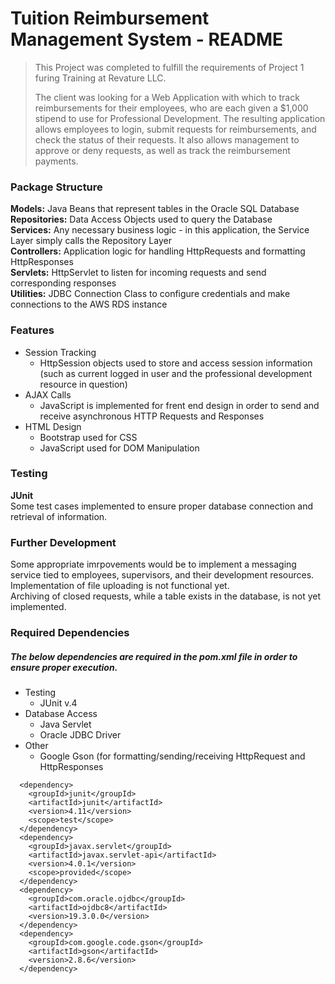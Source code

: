 # Tuition Reimbursement Management System - README

> This Project was completed to fulfill the requirements of Project 1 furing Training at Revature LLC.
>
> The client was looking for a Web Application with which to track reimbursements for their employees, who are each given a $1,000 
stipend to use for Professional Development. The resulting application allows employees to login, submit requests for reimbursements, and 
check the status of their requests. It also allows management to approve or deny requests, as well as track the reimbursement payments.  

### Package Structure
**Models:** Java Beans that represent tables in the Oracle SQL Database  
**Repositories:** Data Access Objects used to query the Database  
**Services:** Any necessary business logic - in this application, the Service Layer simply calls the Repository Layer  
**Controllers:** Application logic for handling HttpRequests and formatting HttpResponses  
**Servlets:** HttpServlet to listen for incoming requests and send corresponding responses  
**Utilities:** JDBC Connection Class to configure credentials and make connections to the AWS RDS instance

### Features
- Session Tracking  
  - HttpSession objects used to store and access session information (such as current logged in user and the professional development resource in question)
- AJAX Calls
  - JavaScript is implemented for frent end design in order to send and receive asynchronous HTTP Requests and Responses  
- HTML Design
  - Bootstrap  used for CSS  
  - JavaScript used for DOM Manipulation  
### Testing
**JUnit**  
Some test cases implemented to ensure proper database connection and retrieval of information.  

### Further Development  
Some appropriate imrpovements would be to implement a messaging service tied to employees, supervisors, and their development resources.  
Implementation of file uploading is not functional yet.  
Archiving of closed requests, while a table exists in the database, is not yet implemented.  

### Required Dependencies
##### The below dependencies are required in the pom.xml file in order to ensure proper execution.
- Testing
  - JUnit v.4
- Database Access
  - Java Servlet
  - Oracle JDBC Driver
- Other
  - Google Gson (for formatting/sending/receiving HttpRequest and HttpResponses
```
  <dependency>
    <groupId>junit</groupId>
    <artifactId>junit</artifactId>
    <version>4.11</version>
    <scope>test</scope>
  </dependency>
  <dependency>
    <groupId>javax.servlet</groupId>
    <artifactId>javax.servlet-api</artifactId>
    <version>4.0.1</version>
    <scope>provided</scope>
  </dependency>
  <dependency>
    <groupId>com.oracle.ojdbc</groupId>
    <artifactId>ojdbc8</artifactId>
    <version>19.3.0.0</version>
  </dependency>
  <dependency>
    <groupId>com.google.code.gson</groupId>
    <artifactId>gson</artifactId>
    <version>2.8.6</version>
  </dependency>
 
```
